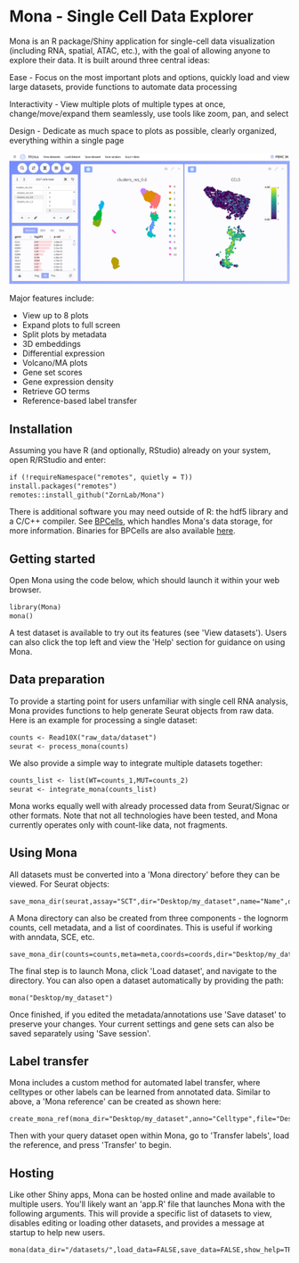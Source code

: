 # Mona - Single Cell Data Explorer

Mona is an R package/Shiny application for single-cell data visualization (including RNA, spatial, ATAC, etc.), with the goal of allowing anyone to explore their data. It is built around three central ideas:


Ease - Focus on the most important plots and options, quickly load and view large datasets, provide functions to automate data processing

Interactivity - View multiple plots of multiple types at once, change/move/expand them seamlessly, use tools like zoom, pan, and select 

Design - Dedicate as much space to plots as possible, clearly organized, everything within a single page


![](github/screenshot.png)


Major features include:

- View up to 8 plots
- Expand plots to full screen
- Split plots by metadata
- 3D embeddings
- Differential expression
- Volcano/MA plots
- Gene set scores
- Gene expression density
- Retrieve GO terms
- Reference-based label transfer


## Installation

Assuming you have R (and optionally, RStudio) already on your system, open R/RStudio and enter:

```
if (!requireNamespace("remotes", quietly = T)) install.packages("remotes")
remotes::install_github("ZornLab/Mona")
```
There is additional software you may need outside of R: the hdf5 library and a C/C++ compiler. See [BPCells](https://github.com/bnprks/BPCells), which handles Mona's data storage, for more information. Binaries for BPCells are also available [here](https://bnprks.r-universe.dev/BPCells).

## Getting started

Open Mona using the code below, which should launch it within your web browser.

```
library(Mona)
mona()
```

A test dataset is available to try out its features (see 'View datasets'). Users can also click the top left and view the 'Help' section for guidance on using Mona.

## Data preparation

To provide a starting point for users unfamiliar with single cell RNA analysis, Mona provides functions to help generate Seurat objects from raw data. Here is an example for processing a single dataset: 

```
counts <- Read10X("raw_data/dataset")
seurat <- process_mona(counts)
```

We also provide a simple way to integrate multiple datasets together:

```
counts_list <- list(WT=counts_1,MUT=counts_2)
seurat <- integrate_mona(counts_list)
```

Mona works equally well with already processed data from Seurat/Signac or other formats. Note that not all technologies have been tested, and Mona currently operates only with count-like data, not fragments. 

## Using Mona

All datasets must be converted into a 'Mona directory' before they can be viewed. For Seurat objects:

```
save_mona_dir(seurat,assay="SCT",dir="Desktop/my_dataset",name="Name",description="Description",species="human")
```

A Mona directory can also be created from three components - the lognorm counts, cell metadata, and a list of coordinates. This is useful if working with anndata, SCE, etc.

```
save_mona_dir(counts=counts,meta=meta,coords=coords,dir="Desktop/my_dataset",name="Name",description="Description",species="human")
```

The final step is to launch Mona, click 'Load dataset', and navigate to the directory. You can also open a dataset automatically by providing the path:

```
mona("Desktop/my_dataset")
```

Once finished, if you edited the metadata/annotations use 'Save dataset' to preserve your changes. Your current settings and gene sets can also be saved separately using 'Save session'. 

## Label transfer

Mona includes a custom method for automated label transfer, where celltypes or other labels can be learned from annotated data. Similar to above, a 'Mona reference' can be created as shown here:

```
create_mona_ref(mona_dir="Desktop/my_dataset",anno="Celltype",file="Desktop/my_ref",species="human",type="RNA",norm="SCT")
```

Then with your query dataset open within Mona, go to 'Transfer labels', load the reference, and press 'Transfer' to begin. 

## Hosting

Like other Shiny apps, Mona can be hosted online and made available to multiple users. You'll likely want an 'app.R' file that launches Mona with the following arguments. This will provide a specific list of datasets to view, disables editing or loading other datasets, and provides a message at startup to help new users.

```
mona(data_dir="/datasets/",load_data=FALSE,save_data=FALSE,show_help=TRUE)
```


